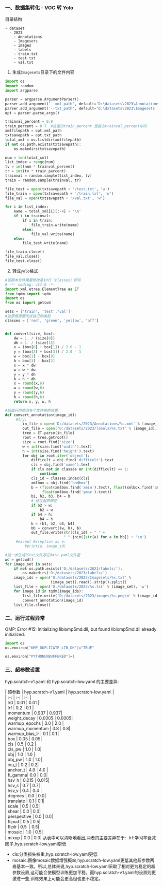 ### 一、数据集转化 - VOC 转 Yolo
目录结构
```
- dataset
  - 2023
    - Annotations
    - Imagesets
    - images
    - labels
    - train.txt
    - test.txt
    - val.txt
```


1. 生成`Imagesets`目录下的文件内容
```python
import os
import random
import argparse

parser = argparse.ArgumentParser()
parser.add_argument('--xml_path', default='D:\datasets\2023\Annotations', type=str, help='input xml label path')
parser.add_argument('--txt_path', default='D:\datasets\2023\Imagesets', type=str, help='output txt label path')
opt = parser.parse_args()

trainval_percent = 0.9
train_percent = 0.7  #这里的train_percent 是指占trainval_percent中的
xmlfilepath = opt.xml_path
txtsavepath = opt.txt_path
total_xml = os.listdir(xmlfilepath)
if not os.path.exists(txtsavepath):
    os.makedirs(txtsavepath)

num = len(total_xml)
list_index = range(num)
tv = int(num * trainval_percent)
tr = int(tv * train_percent)
trainval = random.sample(list_index, tv)
train = random.sample(trainval, tr)

file_test = open(txtsavepath + '/test.txt', 'w')
file_train = open(txtsavepath + '/train.txt', 'w')
file_val = open(txtsavepath + '/val.txt', 'w')

for i in list_index:
    name = total_xml[i][:-4] + '\n'
    if i in trainval:
        if i in train:
            file_train.write(name)
        else:
            file_val.write(name)
    else:
        file_test.write(name)

file_train.close()
file_val.close()
file_test.close()
```


2. 转成`yolo`格式
```python
#该脚本文件需要修改第10行（classes）即可
# -*- coding: utf-8 -*-
import xml.etree.ElementTree as ET
from tqdm import tqdm
import os
from os import getcwd

sets = ['train', 'test','val']
#这里使用要改成自己的类别
classes = ['red', 'green', 'yellow', 'off']


def convert(size, box):
    dw = 1. / (size[0])
    dh = 1. / (size[1])
    x = (box[0] + box[1]) / 2.0 - 1
    y = (box[2] + box[3]) / 2.0 - 1
    w = box[1] - box[0]
    h = box[3] - box[2]
    x = x * dw
    w = w * dw
    y = y * dh
    h = h * dh
    x = round(x,6)
    w = round(w,6)
    y = round(y,6)
    h = round(h,6)
    return x, y, w, h

#后面只用修改各个文件夹的位置
def convert_annotation(image_id):
     #try:
        in_file = open('D:/datasets/2023/Annotations/%s.xml' % (image_id), encoding='utf-8')
        out_file = open('D:/datasets/2023/labels/%s.txt' % (image_id), 'w', encoding='utf-8')
        tree = ET.parse(in_file)
        root = tree.getroot()
        size = root.find('size')
        w = int(size.find('width').text)
        h = int(size.find('height').text)
        for obj in root.iter('object'):
            difficult = obj.find('difficult').text
            cls = obj.find('name').text
            if cls not in classes or int(difficult) == 1:
                continue
            cls_id = classes.index(cls)
            xmlbox = obj.find('bndbox')
            b = (float(xmlbox.find('xmin').text), float(xmlbox.find('xmax').text), float(xmlbox.find('ymin').text),
                 float(xmlbox.find('ymax').text))
            b1, b2, b3, b4 = b
            # 标注越界修正
            if b2 > w:
                b2 = w
            if b4 > h:
                b4 = h
            b = (b1, b2, b3, b4)
            bb = convert((w, h), b)
            out_file.write(str(cls_id) + " " +
                           " ".join([str(a) for a in bb]) + '\n')
     #except Exception as e:
         #print(e, image_id)

#这一步生成的txt文件写在data.yaml文件里
wd = getcwd()
for image_set in sets:
    if not os.path.exists('D:/datasets/2023/labels/'):
        os.makedirs('D:/datasets/2023/labels/')
    image_ids = open('D:/datasets/2023/Imagesets/%s.txt' %
                     (image_set)).read().strip().split()
    list_file = open('D:/datasets/2023/%s.txt' % (image_set), 'w')
    for image_id in tqdm(image_ids):
        list_file.write('D:/datasets/2023/images/%s.png\n' % (image_id))
        convert_annotation(image_id)
    list_file.close()

```


### 二、运行过程异常

OMP: Error #15: Initializing libiomp5md.dll, but found libiomp5md.dll already initialized.
```python
import os
os.environ["KMP_DUPLICATE_LIB_OK"]="TRUE"

os.environ["PYTHONUNBUFFERED"]=1
```

### 三、超参数设置
hyp.scratch-v1.yaml 和 hyp.scratch-low.yaml 的主要差异:

| 超参数 | hyp.scratch-v1.yaml | hyp.scratch-low.yaml |  
| :-: | :-: | :-: |  
| lr0 | 0.01 | 0.01 |  
| lrf | 0.2 | 0.1 |  
| momentum | 0.937 | 0.937|    
| weight_decay | 0.0005 | 0.0005|   
| warmup_epochs | 3.0 | 2.0 |      
| warmup_momentum | 0.8 | 0.8|   
| warmup_bias_lr | 0.1 | 0.1 |   
| box | 0.05 | 0.05|   
| cls | 0.5 | 0.2 |   
| cls_pw | 1.0 | 1.0|    
| obj | 1.0 | 1.0 |      
| obj_pw | 1.0 | 1.0|  
| iou_t | 0.2 | 0.2|  
| anchor_t | 4.0 | 4.0 |  
| fl_gamma| 0.0 | 0.0|  
| hsv_h | 0.015 | 0.015|   
| hsv_s | 0.7 | 0.7|   
| hsv_v | 0.4 | 0.4 |  
| degrees | 0.0 | 0.0|  
| translate | 0.1 | 0.1|   
| scale | 0.5 | 0.5|   
| shear | 0.0 | 0.0|  
| perspective | 0.0 | 0.0|   
| flipud | 0.5 | 0.5|  
| fliplr | 0.5  | 0.5|  
| mosaic | 1.0 | 0.5|  
| mixup | 0.0 | 0.0| 从表中可以清晰地看出,两者的主要差异在于:- lrf:学习率衰减因子,hyp.scratch-low.yaml更低  
- cls:分类损失权重,hyp.scratch-low.yaml更低   
- mosaic:图像mosaic数据增强概率,hyp.scratch-low.yaml更低其他超参数两者基本一致。所以,总体来说,hyp.scratch-low.yaml采取了相对更为稳定的超参数设置,这可能会使模型训练更加平稳。而hyp.scratch-v1.yaml的设置则更激进一些,训练效果上可能会更高但也更不稳定。